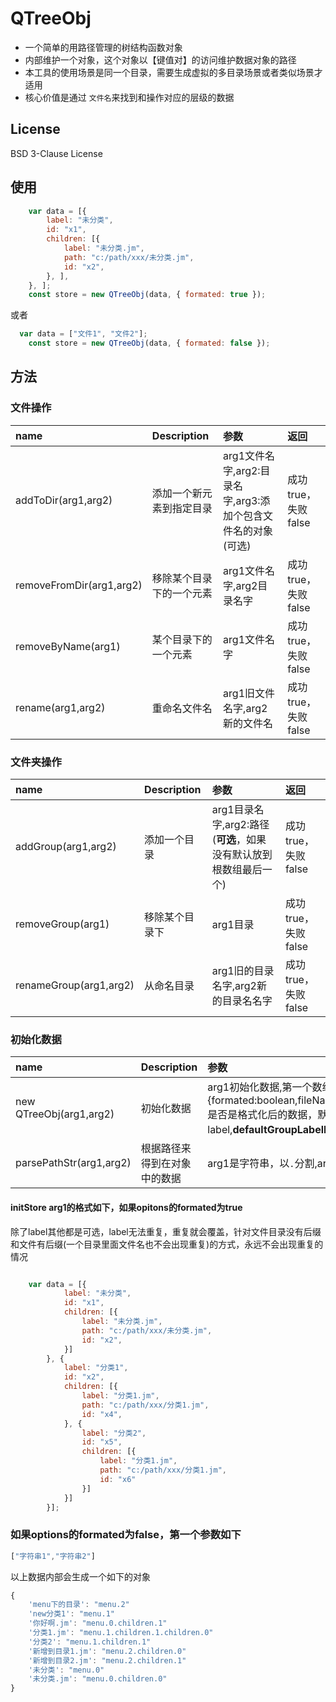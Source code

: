 # QTreeObj

* 一个简单的用路径管理的树结构函数对象
* 内部维护一个对象，这个对象以【键值对】的访问维护数据对象的路径
* 本工具的使用场景是同一个目录，需要生成虚拟的多目录场景或者类似场景才适用
* 核心价值是通过 `文件名`来找到和操作对应的层级的数据

## License
BSD 3-Clause License

## 使用

```javascript
    var data = [{
        label: "未分类",
        id: "x1",
        children: [{
            label: "未分类.jm",
            path: "c:/path/xxx/未分类.jm",
            id: "x2",
        }, ],
    }, ];
    const store = new QTreeObj(data, { formated: true });

```
或者

```javascript
  var data = ["文件1", "文件2"];
    const store = new QTreeObj(data, { formated: false });
```

## 方法



### 文件操作
| name      | Description | 参数    |返回|
| :---        |    :----   |          :--- |:--- |
| addToDir(arg1,arg2)     |  添加一个新元素到指定目录      | arg1文件名字,arg2:目录名字,arg3:添加个包含文件名的对象(可选)   |成功true，失败false|
| removeFromDir(arg1,arg2)   | 移除某个目录下的一个元素        | arg1文件名字,arg2目录名字     |成功true，失败false|
| removeByName(arg1)   | 某个目录下的一个元素        | arg1文件名字    |成功true，失败false|
| rename(arg1,arg2)   | 重命名文件名        | arg1旧文件名字,arg2新的文件名    |成功true，失败false|




### 文件夹操作
| name      | Description | 参数    |返回|
| :---        |    :----   |  :--- |:--- |
| addGroup(arg1,arg2)     |  添加一个目录      | arg1目录名字,arg2:路径(**可选**，如果没有默认放到根数组最后一个) | 成功true，失败false|
| removeGroup(arg1)   | 移除某个目录下       | arg1目录  | 成功true，失败false|
| renameGroup(arg1,arg2)   | 从命名目录       | arg1旧的目录名字,arg2新的目录名名字  | 成功true，失败false|


### 初始化数据
| name      | Description | 参数    | |
| :---        |    :----   |          :--- |:--- |
| new QTreeObj(arg1,arg2)    |  初始化数据     | arg1初始化数据,第一个数组会当做未分类目录处理,arg2:{formated:boolean,fileNameStr:string,defaultGroupLabelName:string},**formated** 是否是格式化后的数据，默认false,**fileNameStr**显示的文件名字段默认是label,**defaultGroupLabelName**默认为分类的字段，默认未分类 |-|
|parsePathStr(arg1,arg2)|根据路径来得到在对象中的数据| arg1是字符串，以`.`分割,arg2是可选的对象，如果不传默认是内容数据| -|

#### initStore arg1的格式如下，如果opitons的formated为true

除了label其他都是可选，label无法重复，重复就会覆盖，针对文件目录没有后缀和文件有后缀(一个目录里面文件名也不会出现重复)的方式，永远不会出现重复的情况


```javascript

    var data = [{
            label: "未分类",
            id: "x1",
            children: [{
                label: "未分类.jm",
                path: "c:/path/xxx/未分类.jm",
                id: "x2",
            }]
        }, {
            label: "分类1",
            id: "x2",
            children: [{
                label: "分类1.jm",
                path: "c:/path/xxx/分类1.jm",
                id: "x4",
            }, {
                label: "分类2",
                id: "x5",
                children: [{
                    label: "分类1.jm",
                    path: "c:/path/xxx/分类1.jm",
                    id: "x6"
                }]
            }]
        }];
```
### 如果options的formated为false，第一个参数如下

```javascript
["字符串1","字符串2"]
```



以上数据内部会生成一个如下的对象

```javascript
{
    'menu下的目录': "menu.2"
    'new分类1': "menu.1"
    '你好啊.jm': "menu.0.children.1"
    '分类1.jm': "menu.1.children.1.children.0"
    '分类2': "menu.1.children.1"
    '新增到目录1.jm': "menu.2.children.0"
    '新增到目录2.jm': "menu.2.children.1"
    '未分类': "menu.0"
    '未分类.jm': "menu.0.children.0"
}

```